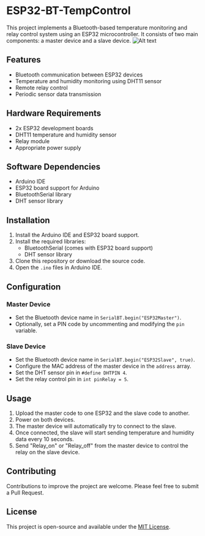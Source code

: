 # ESP32-BT-TempControl

This project implements a Bluetooth-based temperature monitoring and relay control system using an ESP32 microcontroller. It consists of two main components: a master device and a slave device.
![Alt text](senario.jpg)
## Features

- Bluetooth communication between ESP32 devices
- Temperature and humidity monitoring using DHT11 sensor
- Remote relay control
- Periodic sensor data transmission

## Hardware Requirements

- 2x ESP32 development boards
- DHT11 temperature and humidity sensor
- Relay module
- Appropriate power supply

## Software Dependencies

- Arduino IDE
- ESP32 board support for Arduino
- BluetoothSerial library
- DHT sensor library

## Installation

1. Install the Arduino IDE and ESP32 board support.
2. Install the required libraries:
   - BluetoothSerial (comes with ESP32 board support)
   - DHT sensor library
3. Clone this repository or download the source code.
4. Open the `.ino` files in Arduino IDE.

## Configuration

### Master Device

- Set the Bluetooth device name in `SerialBT.begin("ESP32Master")`.
- Optionally, set a PIN code by uncommenting and modifying the `pin` variable.

### Slave Device

- Set the Bluetooth device name in `SerialBT.begin("ESP32Slave", true)`.
- Configure the MAC address of the master device in the `address` array.
- Set the DHT sensor pin in `#define DHTPIN 4`.
- Set the relay control pin in `int pinRelay = 5`.

## Usage

1. Upload the master code to one ESP32 and the slave code to another.
2. Power on both devices.
3. The master device will automatically try to connect to the slave.
4. Once connected, the slave will start sending temperature and humidity data every 10 seconds.
5. Send "Relay_on" or "Relay_off" from the master device to control the relay on the slave device.

## Contributing

Contributions to improve the project are welcome. Please feel free to submit a Pull Request.

## License

This project is open-source and available under the [MIT License](LICENSE).
